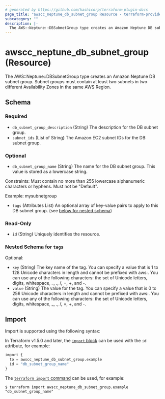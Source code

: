 ```yaml
---
# generated by https://github.com/hashicorp/terraform-plugin-docs
page_title: "awscc_neptune_db_subnet_group Resource - terraform-provider-awscc"
subcategory: ""
description: |-
  The AWS::Neptune::DBSubnetGroup type creates an Amazon Neptune DB subnet group. Subnet groups must contain at least two subnets in two different Availability Zones in the same AWS Region.
---
```


# awscc_neptune_db_subnet_group (Resource)

The AWS::Neptune::DBSubnetGroup type creates an Amazon Neptune DB subnet group. Subnet groups must contain at least two subnets in two different Availability Zones in the same AWS Region.



<!-- schema generated by tfplugindocs -->
## Schema

### Required

- `db_subnet_group_description` (String) The description for the DB subnet group.
- `subnet_ids` (List of String) The Amazon EC2 subnet IDs for the DB subnet group.

### Optional

- `db_subnet_group_name` (String) The name for the DB subnet group. This value is stored as a lowercase string.

Constraints: Must contain no more than 255 lowercase alphanumeric characters or hyphens. Must not be "Default".

Example: mysubnetgroup
- `tags` (Attributes List) An optional array of key-value pairs to apply to this DB subnet group. (see [below for nested schema](#nestedatt--tags))

### Read-Only

- `id` (String) Uniquely identifies the resource.

<a id="nestedatt--tags"></a>
### Nested Schema for `tags`

Optional:

- `key` (String) The key name of the tag. You can specify a value that is 1 to 128 Unicode characters in length and cannot be prefixed with aws:. You can use any of the following characters: the set of Unicode letters, digits, whitespace, _, ., /, =, +, and -.
- `value` (String) The value for the tag. You can specify a value that is 0 to 256 Unicode characters in length and cannot be prefixed with aws:. You can use any of the following characters: the set of Unicode letters, digits, whitespace, _, ., /, =, +, and -.

## Import

Import is supported using the following syntax:

In Terraform v1.5.0 and later, the [`import` block](https://developer.hashicorp.com/terraform/language/import) can be used with the `id` attribute, for example:

```terraform
import {
  to = awscc_neptune_db_subnet_group.example
  id = "db_subnet_group_name"
}
```

The [`terraform import` command](https://developer.hashicorp.com/terraform/cli/commands/import) can be used, for example:

```shell
$ terraform import awscc_neptune_db_subnet_group.example "db_subnet_group_name"
```
